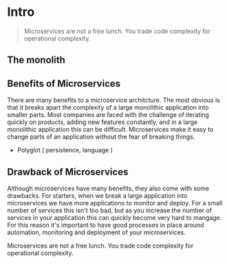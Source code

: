 # Intro

> Microservices are not a free lunch. You trade code complexity for operational complexity.

## The monolith

## Benefits of Microservices

There are many benefits to a microservice architcture. The most obvious is that it breaks apart the complexity of a large monolithic application into smaller parts.
Most companies are faced with the challenge of iterating quickly on products, adding new features constantly, and in a large monolithic application this can be difficult.
Microservices make it easy to change parts of an application without the fear of breaking things. 

+ Polyglot ( persistence, language )

## Drawback of Microservices

Although microservices have many benefits, they also come with some drawbacks. For starters, when we break a large application into microservices we have more applications to monitor and deploy.
For a small number of services this isn't too bad, but as you increase the number of services in your application this can quickly become very hard to mangage. For this reason it's important to
have good processes in place around automation, monitoring and deployment of your microservices.

Microservices are not a free lunch. You trade code complexity for operational complexity.

